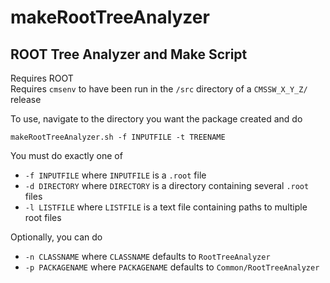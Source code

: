 # makeRootTreeAnalyzer
## ROOT Tree Analyzer and Make Script

Requires ROOT  
Requires `cmsenv` to have been run in the `/src` directory of a `CMSSW_X_Y_Z/` release

To use, navigate to the directory you want the package created and do
```
makeRootTreeAnalyzer.sh -f INPUTFILE -t TREENAME
```
You must do exactly one of
  * `-f INPUTFILE` where `INPUTFILE` is a `.root` file
  * `-d DIRECTORY` where `DIRECTORY` is a directory containing several `.root` files
  * `-l LISTFILE` where `LISTFILE` is a text file containing paths to multiple root files

Optionally, you can do
  * `-n CLASSNAME` where `CLASSNAME` defaults to `RootTreeAnalyzer`
  * `-p PACKAGENAME` where `PACKAGENAME` defaults to `Common/RootTreeAnalyzer`
